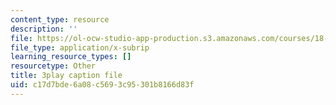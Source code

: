 ```yaml
---
content_type: resource
description: ''
file: https://ol-ocw-studio-app-production.s3.amazonaws.com/courses/18-03sc-differential-equations-fall-2011/c17d7bde6a08c5693c95301b8166d83f_EQJBp6Ym-6A.srt
file_type: application/x-subrip
learning_resource_types: []
resourcetype: Other
title: 3play caption file
uid: c17d7bde-6a08-c569-3c95-301b8166d83f
---
```

